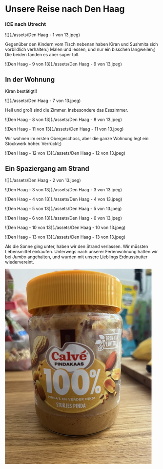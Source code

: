 # Unsere Reise nach Den Haag

### ICE nach Utrecht

![](./assets/Den Haag - 1 von 13.jpeg)

Gegenüber den Kindern vom Tisch  nebenan haben Kiran und Sushmita sich vorbildlich verhalten:) Malen und lessen, und nur ein bisschen langweilen;) Die beiden fanden es aber super toll.

![Den Haag - 9 von 13](./assets/Den Haag - 9 von 13.jpeg)

## In der Wohnung 

Kiran bestätigt!!

![](./assets/Den Haag - 7 von 13.jpeg)

Hell und groß sind die Zimmer. Insbesondere das Esszimmer.

![Den Haag - 8 von 13](./assets/Den Haag - 8 von 13.jpeg)

![Den Haag - 11 von 13](./assets/Den Haag - 11 von 13.jpeg)

Wir wohnen im ersten Obergeschoss, aber die ganze Wohnung legt ein Stockwerk höher. Verrückt;)

![Den Haag - 12 von 13](./assets/Den Haag - 12 von 13.jpeg)



## Ein Spaziergang am Strand

![](./assets/Den Haag - 2 von 13.jpeg)

![Den Haag - 3 von 13](./assets/Den Haag - 3 von 13.jpeg)

![Den Haag - 4 von 13](./assets/Den Haag - 4 von 13.jpeg)

![Den Haag - 5 von 13](./assets/Den Haag - 5 von 13.jpeg)

![Den Haag - 6 von 13](./assets/Den Haag - 6 von 13.jpeg)

![Den Haag - 10 von 13](./assets/Den Haag - 10 von 13.jpeg)

![Den Haag - 13 von 13](./assets/Den Haag - 13 von 13.jpeg)

Als die Sonne ging unter, haben wir den Strand verlassen. Wir müssten Lebensmittel einkaufen. Unterwegs nach unserer Ferienwohnung hatten wir bei *Jumbo* angehalten, und wurden mit unsere Lieblings Erdnussbutter wiedervereint.

 ![calve](./assets/calve.jpeg)
